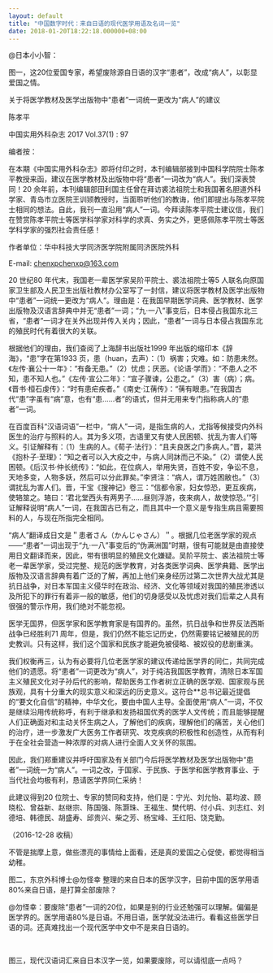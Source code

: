 ```yaml
---
layout: default
title: "中国数字时代：来自日语的现代医学用语及名词一览"
date: 2018-01-20T18:22:18.000000+08:00
---
```


@日本小小智：

图一，这20位爱国专家，希望废除源自日语的汉字“患者”，改成“病人”，以彰显爱国之情。

关于将医学教材及医学出版物中“患者”一词统一更改为“病人”的建议

陈孝平

中国实用外科杂志 2017 Vol.37(1) : 97

编者按：

在本期《中国实用外科杂志》即将付印之时，本刊编辑部接到中国科学院院士陈孝平教授来函，建议在医学教材及出版物中将“患者”一词改为“病人”。我们深表赞同！20 余年前，本刊编辑部田利国主任曾在拜访裘法祖院士和我国著名胆道外科学家、青岛市立医院王训颎教授时，当面聆听他们的教诲，他们即提出与陈孝平院士相同的想法。自此，我刊一直沿用“病人”一词。今拜读陈孝平院士建议信，我们在赞赏陈孝平院士等医学科学家对科学的求真、务实之外，更感佩陈孝平院士等医学科学家的强烈社会责任感！

作者单位：华中科技大学同济医学院附属同济医院外科

E-mail: chenxpchenxp@163.com

20 世纪80 年代末，我国老一辈医学家吴阶平院士、裘法祖院士等5 人联名向原国家卫生部及人民卫生出版社教材办公室写了一封信，建议将医学教材及医学出版物中“患者”一词统一更改为“病人”。理由是：在我国早期医学词典、医学教材、医学出版物及汉语言辞典中并无“患者”一词；“九·一八”事变后，日本侵占我国东北三省，“患者”一词才在关外出现并传入关内；因此，“患者”一词与日本侵占我国东北的殖民时代有着很大的关联。

根据他们的理由，我们查阅了上海辞书出版社1999 年出版的缩印本《辞海》，“患”字在第1933 页，患（huan，去声）：（1）祸害；灾难。如：防患未然。《左传·襄公十一年》：“有备无患。”（2）忧虑；厌恶。《论语·学而》：“不患人之不知，患不知人也。”《左传·宣公二年》：“宣子骤谏，公患之。”（3）害（病）；病。《晋书·桓石虔传》：“时有患疟疾者。”《南史·江蒨传》：“蒨有眼患。”在我国古代“患”字虽有“病”意，也有“患……者”的语式，但并无用来专门指称病人的“患者”一词。

在百度百科“汉语词语”一栏中，“病人”一词，是指生病的人，尤指等候接受内外科医生的治疗与照料的人。其为多义项，古语里又有使人民困顿、扰乱为害人们等义。引证解释有：（1）生病的人。《荀子·法行》：“且夫良医之门多病人。”晋，葛洪《抱朴子·至理》：“知之者可以入大疫之中，与病人同牀而己不染。”（2）谓使人民困顿。《后汉书·仲长统传》：“如此，在位病人，举用失贤，百姓不安，争讼不息，天地多变，人物多妖，然后可以分此罪矣。”李贤注：“病人，谓万姓困敝也。”（3）谓扰乱为害人们。晋，干宝《搜神记》卷三：“信都令家，妇女惊恐，更互疾病，使辂筮之。辂曰：‘君北堂西头有两男子……昼则浮游，夜来病人，故使惊恐。’”引证解释说明“病人”一词，在我国古已有之，而且其中一个意义是专指生病且需要照料的人，与现在所指完全相同。

“病人”翻译成日文是＂患者さん（かんじゃさん）＂。根据几位老医学家的观点——“患者”一词出现于“九·一八”事变后的“伪满洲国”时期，很有可能就是由直接使用日文翻译而来，因此，带有很明显的殖民文化嫌疑。吴阶平院士、裘法祖院士等老一辈医学家，受过完整、规范的医学教育，对各类医学词典、医学典籍、医学出版物及汉语言辞典有着广泛的了解，再加上他们亲身经历过第二次世界大战尤其是抗日战争，对日本军国主义侵华时在政治、经济、文化等领域对我国的殖民渗透以及所犯下的罪行有着非一般的敏感，他们的切身感受以及忧虑对我们后辈之人具有很强的警示作用，我们绝对不能忽视。

医学无国界，但医学家和医学教育家是有国界的。虽然，抗日战争和世界反法西斯战争已经胜利71 周年，但是，我们仍然不能忘记历史，仍然需要铭记被殖民的历史教训。只有这样，我们这个国家和民族才能避免被侵略、被奴役的悲剧重演。

我们权衡再三，认为有必要将几位老医学家的建议传递给医学界的同仁，共同完成他们的遗愿。将“患者”一词更改为“病人”，对于纯洁我国医学教育，清除日本军国主义殖民文化对子孙后代的影响，帮助医务工作者树立正确的医学观、国家观与民族观，具有十分重大的现实意义和深远的历史意义。这符合**总书记最近提倡的“要文化自信”的精神，中华文化，要由中国人主导。全面使用“病人”一词，不仅是继续沿用传统称呼，有利于继承和发扬祖国优秀的医学人文传统；而且能够提醒人们正确面对和主动关怀生病之人，了解他们的疾病，理解他们的痛苦，关心他们的治疗，进一步激发广大医务工作者研究、攻克疾病的积极性和创造性，从而有利于在全社会营造一种浓厚的对病人进行全面人文关怀的氛围。

因此，我们郑重建议并呼吁国家及有关部门今后将医学教材及医学出版物中“患者”一词统一为“病人”。一词之改，于国家、于民族、于医学和医学教育事业、于当代社会均极有利，恳请医学界同仁采纳！

此建议得到20 位院士、专家的赞同和支持，他们是：宁光、刘允怡、葛均波、顾晓松、曾益新、赵继宗、陈国强、陈灏珠、王福生、樊代明、付小兵、刘志红、刘德培、韩德民、胡盛寿、邱贵兴、柴之芳、杨宝峰、王红阳、饶克勤。

（2016-12-28 收稿）

不管是揣摩上意，做些漂亮的事情给上面看，还是真的爱国之心促使，都觉得相当幼稚。

图二，东京外科博士@勿怪幸 整理的来自日本的医学汉字，目前中国的医学用语80%来自日语，是打算全部废除？

@勿怪幸：要废除“患者”一词的20位，如果是别的行业还勉强可以理解。偏偏是医学界的。医学用语80%是日语。不用日语，医学就没法进行。看看这些医学日语的词。还真难找出一个现代医学中文中不是来自日语的。 


​​​​

图三，现代汉语词汇来自日本汉字一览，如果要废除，可以请彻底一点吗？

